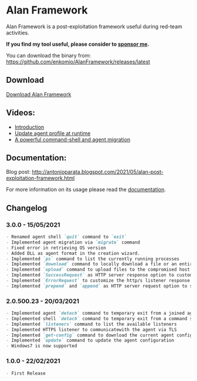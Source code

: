 # Alan Framework
Alan Framework is a post-exploitation framework useful during red-team activities. 

**If you find my tool useful, please consider to <a href="https://github.com/sponsors/enkomio">sponsor me</a>.**

You can download the binary from: <a href="https://github.com/enkomio/AlanFramework/releases/latest">https://github.com/enkomio/AlanFramework/releases/latest</a>

## Download

<a href="https://github.com/enkomio/AlanFramework/releases/latest">Download Alan Framework</a>

## Videos: 

* <a href="https://www.youtube.com/watch?v=dgEBEAfEseY">Introduction</a>
* <a href="https://www.youtube.com/watch?v=oLXYUCX7dVY">Update agent profile at runtime</a>
* <a href="https://www.youtube.com/watch?v=L-DVJO7u5Vw">A powerful command-shell and agent migration</a>


## Documentation:
Blog post: <a href="http://antonioparata.blogspot.com/2021/05/alan-post-exploitation-framework.html">http://antonioparata.blogspot.com/2021/05/alan-post-exploitation-framework.html</a>

For more information on its usage please read the <a href="https://github.com/enkomio/AlanFramework/blob/main/doc/Alan%20Documentation%20-%20v3.0.502.19.pdf">documentation</a>.

## Changelog

### 3.0.0 - 15/05/2021
```markdown
- Renamed agent shell `quit` command to `exit`
- Implemented agent migration via `migrate` command
- Fixed error in retrieving OS version
- Added DLL as agent format in the creation wizard.
- Implemented `ps` command to list the currently running processes
- Implemented `download` command to locally download a file or an entire directory 
- Implemented `upload` command to upload files to the compromised host
- Implemented `SuccessRequest` as HTTP server response option to customize the http/s listener response
- Implemented `ErrorRequest` to customize the http/s listener response for bad requests
- Implemented `prepend` and `append` as HTTP server request option to specify in the agent prof
```

### 2.0.500.23 - 20/03/2021
```markdown
- Implemented agent `detach` command to temporary exit from a joined agent
- Implemented shell `detach` command to temporary exit from a command shell
- Implemented `listeners` command to list the available listeners
- Implemented HTTPS listener to communicatewith the agent via TLS
- Implemented `get-config` command to download the current agent configuration
- Implemented `update` command to update the agent configuration
- Windows7 is now supported
```

### 1.0.0 - 22/02/2021
```markdown
- First Release
```
